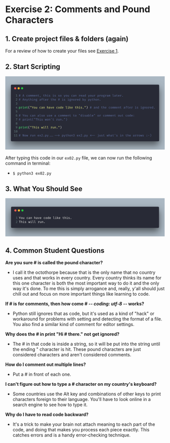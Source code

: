 # Exercise 2: Comments and Pound Characters

## 1. Create project files & folders (again)

For a review of how to create your files see [Exercise 1](lessons/ex01.md).

## 2. Start Scripting

![ex02.py](../assets/ex02/ex2.png)

After typing this code in our `ex02.py` file, we can now run the following command in terminal:
 - `$ python3 ex02.py`

## 3. What You Should See

![python3 ex2.py](../assets/ex02/bash01.png)

## 4. Common Student Questions

**Are you sure # is called the pound character?**

- I call it the octothorpe because that is the only name that no country uses and that works in every country. Every country thinks its name for this one character is both the most important way to do it and the only way it's done. To me this is simply arrogance and, really, y'all should just chill out and focus on more important things like learning to code.

**If # is for comments, then how come # -*- coding: utf-8 -*- works?**

- Python still ignores that as code, but it's used as a kind of "hack" or workaround for problems with setting and detecting the format of a file. You also find a similar kind of comment for editor settings.

**Why does the # in print "Hi # there." not get ignored?**

- The # in that code is inside a string, so it will be put into the string until the ending " character is hit. These pound characters are just considered characters and aren't considered comments.

**How do I comment out multiple lines?**

- Put a # in front of each one.

**I can't figure out how to type a # character on my country's keyboard?**

- Some countries use the Alt key and combinations of other keys to print characters foreign to their language. You'll have to look online in a search engine to see how to type it.

**Why do I have to read code backward?**

- It's a trick to make your brain not attach meaning to each part of the code, and doing that makes you process each piece exactly. This catches errors and is a handy error-checking technique.